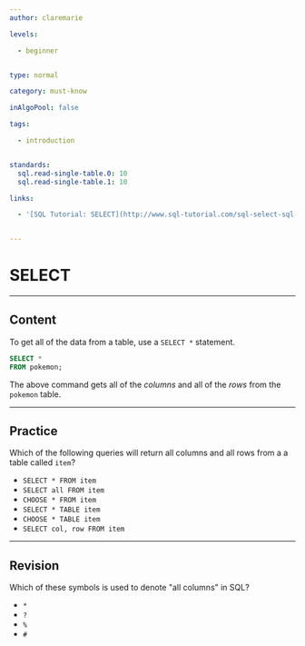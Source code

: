 ```yaml
---
author: claremarie

levels:

  - beginner


type: normal

category: must-know

inAlgoPool: false

tags:

  - introduction


standards:
  sql.read-single-table.0: 10
  sql.read-single-table.1: 10

links:

  - '[SQL Tutorial: SELECT](http://www.sql-tutorial.com/sql-select-sql-tutorial/){website}'


---
```


# SELECT

---
## Content

To get all of the data from a table, use a `SELECT *` statement.

```sql
SELECT *
FROM pokemon;
```

The above command gets all of the *columns* and all of the *rows* from the `pokemon` table.


---
## Practice

Which of the following queries will return all columns and all rows from a a table called `item`?


* `SELECT * FROM item`
* `SELECT all FROM item`
* `CHOOSE * FROM item`
* `SELECT * TABLE item`
* `CHOOSE * TABLE item`
* `SELECT col, row FROM item`

---
## Revision

Which of these symbols is used to denote "all columns" in SQL?


* `*`
* `?`
* `%`
* `#`
